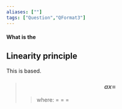 ```yaml
---
aliases: [""]
tags: ["Question","QFormat3"]
---
```


#### What is the
## Linearity principle
This is based.

> ### $$ a x = $$ 
>> where:
>> $=$ 
>> $=$
>> $=$